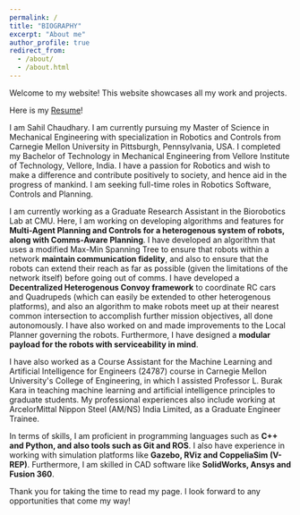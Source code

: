 ```yaml
---
permalink: /
title: "BIOGRAPHY"
excerpt: "About me"
author_profile: true
redirect_from: 
  - /about/
  - /about.html
---
```


Welcome to my website! This website showcases all my work and projects.

Here is my [Resume](http://sahiltchaudhary.github.io/files/Resume.pdf)!

I am Sahil Chaudhary. I am currently pursuing my Master of Science in Mechanical Engineering with specialization in Robotics and Controls from Carnegie Mellon University in Pittsburgh, Pennsylvania, USA. I completed my Bachelor of Technology in Mechanical Engineering from Vellore Institute of Technology, Vellore, India.  I have a passion for Robotics and wish to make a difference and contribute positively to society, and hence aid in the progress of mankind. I am seeking full-time roles in Robotics Software, Controls and Planning.

I am currently working as a Graduate Research Assistant in the Biorobotics Lab at CMU. Here, I am working on developing algorithms and features for **Multi-Agent Planning and Controls for a heterogenous system of robots, along with Comms-Aware Planning**. I have developed an algorithm that uses a modified Max-Min Spanning Tree to ensure that robots within a network **maintain communication fidelity**, and also to ensure that the robots can extend their reach as far as possible (given the limitations of the network itself) before going out of comms. I have developed a **Decentralized Heterogenous Convoy framework** to coordinate RC cars and Quadrupeds (which can easily be extended to other heterogenous platforms), and also an algorithm to make robots meet up at their nearest common intersection to accomplish further mission objectives, all done autonomously. I have also worked on and made improvements to the Local Planner governing the robots. Furthermore, I have designed a **modular payload for the robots with serviceability in mind**.

I have also worked as a Course Assistant for the Machine Learning and Artificial Intelligence for Engineers (24787) course in Carnegie Mellon University's College of Engineering, in which I assisted Professor L. Burak Kara in teaching machine learning and artificial intelligence principles to graduate students. 
My professional experiences also include working at ArcelorMittal Nippon Steel (AM/NS) India Limited, as a Graduate Engineer Trainee.

In terms of skills, I am proficient in programming languages such as **C++ and Python, and also tools such as Git and ROS**. I also have experience in working with simulation platforms like **Gazebo, RViz and CoppeliaSim (V-REP)**. Furthermore, I am skilled in CAD software like **SolidWorks, Ansys and Fusion 360**.

Thank you for taking the time to read my page. I look forward to any opportunities that come my way!
